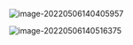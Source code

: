 ![image-20220506140405957](https://wangleidetuchuang.oss-cn-beijing.aliyuncs.com/img/image-20220506140405957.png)

![image-20220506140516375](https://wangleidetuchuang.oss-cn-beijing.aliyuncs.com/img/image-20220506140516375.png)